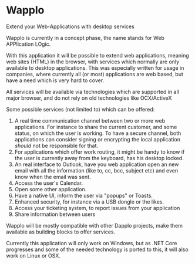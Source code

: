 # Wapplo
Extend your Web-Applications with desktop services

Wapplo is currently in a concept phase, the name stands for Web APPlication LOgic.

With this application it will be possible to extend web applications, meaning web sites (HTML) in the browser, with services which normally are only available to desktop applications. This was especially written for usage in companies, where currently all (or most) applications are web based, but have a need which is very hard to cover.

All services will be available via technologies which are supported in all major browser, and do not rely on old technologies like OCX/ActiveX 

Some possible services (not limited to) which can be offered:

1. A real time communication channel between two or more web applications. For instance to share the current customer, and some status, on which the user is working. To have a secure channel, both applications can consider signing or encrypting the local application *should* not be responsible for that.
2. For applications which offer work routing, it might be handy to know if the user is currently away from the keyboard, has his desktop locked.
3. An real interface to Outlook, have you web application open an new email with all the information (like to, cc, bcc, subject etc) and even know when the email was sent.
4. Access the user's Calendar.
5. Open some other application.
6. Have a native UI, inform the user via "popups" or Toasts.
7. Enhanced security, for instance via a USB dongle or the likes.
8. Access your ticketing system, to report issues from your application
9. Share information between users

Wapplo will be mostly compatible with other Dapplo projects, make them available as building blocks to offer services.

Currently this application will only work on Windows, but as .NET Core progresses and some of the needed technology is ported to this, it will also work on Linux or OSX.

